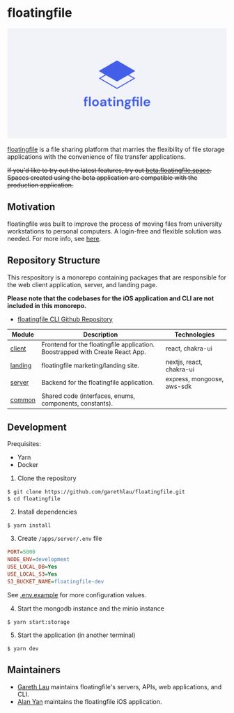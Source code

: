 # floatingfile

![](/.github/assets/banner-white-1200x600.jpg)

[floatingfile](https://floatingfile.space) is a file sharing platform that marries the flexibility of file storage applications with the convenience of file transfer applications.

~~If you'd like to try out the latest features, try out [beta.floatingfile.space](https://beta.floatingfile.space). Spaces created using the beta application are compatible with the production application.~~

## Motivation

floatingfile was built to improve the process of moving files from university workstations to personal computers. A login-free and flexible solution was needed. For more info, see [here](https://floatingfile.space/faq?active=5).

## Repository Structure

This respository is a monorepo containing packages that are responsible for the web client application, server, and landing page.

**Please note that the codebases for the iOS application and CLI are not included in this monorepo.**

- [floatingfile CLI Github Repository](https://github.com/garethlau/floatingfile-cli)

| Module                     | Description                                                                   | Technologies               |
| -------------------------- | ----------------------------------------------------------------------------- | -------------------------- |
| [client](/apps/client/)    | Frontend for the floatingfile application. Boostrapped with Create React App. | react, chakra-ui           |
| [landing](/apps/landing)   | floatingfile marketing/landing site.                                          | nextjs, react, chakra-ui   |
| [server](/apps/server)     | Backend for the floatingfile application.                                     | express, mongoose, aws-sdk |
| [common](/packages/common) | Shared code (interfaces, enums, components, constants).                       |                            |

## Development

Prequisites:

- Yarn
- Docker

1. Clone the repository

```
$ git clone https://github.com/garethlau/floatingfile.git
$ cd floatingfile
```

2. Install dependencies

```
$ yarn install
```

3. Create `/apps/server/.env` file

```ini
PORT=5000
NODE_ENV=development
USE_LOCAL_DB=Yes
USE_LOCAL_S3=Yes
S3_BUCKET_NAME=floatingfile-dev
```

See [.env.example](/apps/server/.env.example) for more configuration values.

4. Start the mongodb instance and the minio instance

```
$ yarn start:storage
```

5. Start the application (in another terminal)

```
$ yarn dev
```

## Maintainers

- [Gareth Lau](http://garethlau.me/) maintains floatingfile's servers, APIs, web applications, and CLI.
- [Alan Yan](https://alanyan.ca) maintains the floatingfile iOS application.
